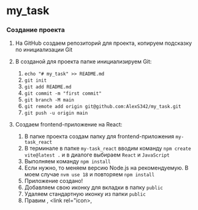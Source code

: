 # my_task

### Создание проекта

1. На GitHub создаем репозиторий для проекта, копируем подсказку по инициализации Git
2. В созданой для проекта папке инициализируем Git:
   1. `echo "# my_task" >> README.md` 
   2. `git init`
   3. `git add README.md`
   4. `git commit -m "first commit"`
   5. `git branch -M main`
   6. `git remote add origin git@github.com:AlexS342/my_task.git`
   7. `git push -u origin main`

3. Создаем frontend-приложение на React:
   1. В папке проекта создам папку для frontend-приложения `my-task_react`
   2. В терминале в папке `my-task_react` вводим команду `npm create vite@latest .` и в диалоге выбираем `React`  и `JavaScript`
   3. Выполняем команду `npm install`
   4. Если нужно, то меняем версию Node.js на рекомендуемую. В моем случае `nvm use 18` и повторяем `npm install`
   5. Приложение создано!
   6. Добавляем свою иконку для вкладки в папку `public`
   7. Удаляем стандартную иконку из папки `public`
   8. Правим <meta>, <link rel="icon>, <title>
   9. В файле `App.jsx` добавляем fetch запрос к серверу с фиксированым адресом `http://127.0.0.1:8000/api/default`
   10. переписываем ретурн для вывода ответа с сервера
4. Создаем backend-приложение на Laravel:
   1. Проверяем установлены ли php, node, npm, nvm, composer командами `php -v`, `node -v`, `npm -v`, `nvm -v`, `composer -v`. Если что-то не установлено, но устанавливаем самостоятельно.
   2. В терминале в папке проекта `00_my-task` создаем проект Laravel: `composer create-project laravel/laravel my-task_laravel`
   3. В терминале переходим в папку `my-task_laravel`
   4. Выполняем команду `composer install`
   5. Создаем файл .env: `cp .env.example .env`
   6. Генерируем ключ: `php artisan key:generate`
   7. Приложение создано!
   8. Создаем контроллер DefaultController.php командой `php artisan make:controller DefaultController`
   9. В контроллере создаем метод checkingConnection, принимает request и возвращает response
   10. В файле `my-task_laravel/routes/api.php` пишем api `default` (полный адрес api: http://127.0.0.1:8000/api/default)
5. Запускаем frontend и backend приложения в разных терминалах и убеждаемся в том, что обмен данными пршел успешно
6. Выносим http://127.0.0.1:8000/ в глобальную константу
   1. 
   2. 
   3. 
   4. 
   5. 
   6. 